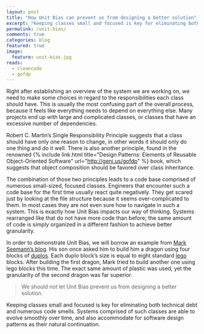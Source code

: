 ```yaml
---
layout: post
title: "How Unit Bias can prevent us from designing a better solution"
excerpt: "Keeping classes small and focused is key for eliminating both technical debt and numerous code smells" 
permalink: /unit-bias/
comments: true
categories: blog
featured: true
image:
  feature: unit-bias.jpg
reads:
  - cleancode
  - gofdp
---
```


Right after establishing an overview of the system we are working on, we need to make some choices in regard to the responsibilities each class should have. This is usually the most confusing part of the overall process, because it feels like everything needs to depend on everything else. Many projects end up with large and complicated classes, or classes that have an excessive number of dependencies.

Robert C. Martin’s Single Responsibility Principle suggests that a class should have only one reason to change, in other words it should only do one thing and do it well. There is also another principle, found in the renowned {% include link.html title="Design Patterns: Elements of Reusable Object-Oriented Software" url="http://geni.us/gofdp" %} book, which suggests that object composition should be favored over class inheritance.

The combination of those two principles leads to a code base comprised of numerous small-sized, focused classes. Engineers that encounter such a code base for the first time usually react quite negatively. They get scared just by looking at the file structure because it seems over-complicated to them. In most cases they are not even sure how to navigate in such a system. This is exactly how Unit Bias impacts our way of thinking. Systems rearranged like that do not have more code than before; the same amount of code is simply organized in a different fashion to achieve better granularity.

In order to demonstrate Unit Bias, we will borrow an example from [Mark Seemann’s blog](http://blog.ploeh.dk/2011/06/07/SOLIDCodeisnt/). His son once asked him to build him a dragon using four blocks of [duplos](http://en.wikipedia.org/wiki/Lego_Duplo). Each duplo block’s size is equal to eight standard [lego](http://en.wikipedia.org/wiki/Lego) blocks. After building the first dragon, Mark tried to build another one using lego blocks this time. The exact same amount of plastic was used, yet the granularity of the second dragon was far superior.

> We should not let Unit Bias prevent us from designing a better solution.

Keeping classes small and focused is key for eliminating both technical debt and numerous code smells. Systems comprised of such classes are able to evolve smoothly over time, and also accommodate for software design patterns as their natural continuation.
